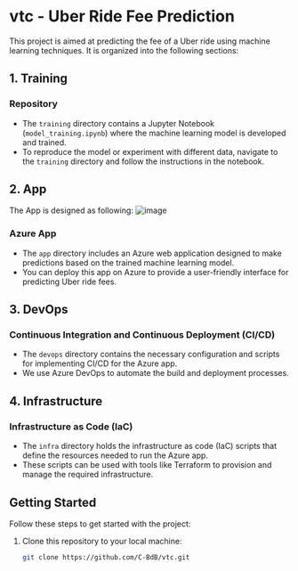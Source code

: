 # vtc - Uber Ride Fee Prediction

This project is aimed at predicting the fee of a Uber ride using machine learning techniques. It is organized into the following sections:

## 1. Training

### Repository
- The `training` directory contains a Jupyter Notebook (`model_training.ipynb`) where the machine learning model is developed and trained.
- To reproduce the model or experiment with different data, navigate to the `training` directory and follow the instructions in the notebook.

## 2. App

The App is designed as following: 
![image](https://github.com/C-BdB/vtc/assets/137887330/fe3eab85-188c-48d6-bce5-32455202e6db)

### Azure App
- The `app` directory includes an Azure web application designed to make predictions based on the trained machine learning model.
- You can deploy this app on Azure to provide a user-friendly interface for predicting Uber ride fees.

## 3. DevOps

### Continuous Integration and Continuous Deployment (CI/CD)
- The `devops` directory contains the necessary configuration and scripts for implementing CI/CD for the Azure app.
- We use Azure DevOps to automate the build and deployment processes.

## 4. Infrastructure

### Infrastructure as Code (IaC)
- The `infra` directory holds the infrastructure as code (IaC) scripts that define the resources needed to run the Azure app.
- These scripts can be used with tools like Terraform to provision and manage the required infrastructure.

## Getting Started

Follow these steps to get started with the project:

1. Clone this repository to your local machine:

   ```bash
   git clone https://github.com/C-BdB/vtc.git
